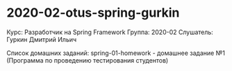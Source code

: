 # 2020-02-otus-spring-gurkin

Курс: Разработчик на Spring Framework
Группа: 2020-02
Слушатель: Гуркин Дмитрий Ильич

Список домашних заданий:
spring-01-homework - домашнее задание №1 (Программа по проведению тестирования студентов)